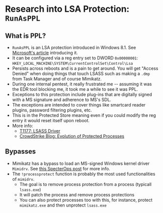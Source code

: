 # Research into LSA Protection: `RunAsPPL`
## What is PPL?
- `RunAsPPL` is an LSA protection introduced in Windows 8.1. See [Microsoft's article](https://docs.microsoft.com/en-us/windows-server/security/credentials-protection-and-management/configuring-additional-lsa-protection) introducing it.
- It can be configured via a reg entry set to DWORD `0x00000001`: `HKEY_LOCAL_MACHINE\SYSTEM\CurrentControlSet\Control\Lsa`
- Persists across reboots and is a pain to get around. You will get "Access Denied" when doing things that touch LSASS such as making a `.dmp` from Task Manager and of course Mimikatz.
- During one internal pentest, it really frustrated me -- assuming it was the EDR tool blocking me, it took me a while to see it was PPL.
- Exceptions to this protection include plug-ins that are digitally signed with a MS signature and adherence to MS's SDL.
- The exceptions are intended to cover things like smartcard reader plugins, password filtering plugins, etc.
- This is in the Protected Store meaning even if you could modify the reg entry it would reset itself upon reboot.
- More info:
  - [T1177: LSASS Driver](https://attack.mitre.org/techniques/T1177/)
  - [CrowdStrike Blog: Evolution of Protected Processes](https://www.crowdstrike.com/blog/evolution-protected-processes-part-1-pass-hash-mitigations-windows-81/)

## Bypasses
- Mimikatz has a bypass to load an MS-signed Windows kernel driver `Mimidrv`. See [this SpecterOps post](https://posts.specterops.io/mimidrv-in-depth-4d273d19e148) for more info.
- The `!processprotect` function is probably the most used functionalities of `mimidrv`.
  - The goal is to remove process protection from a process (typicall `lsass.exe`)
  - It will patch the process and remove process protections
  - You can also protect processes too with this, for instance, protect `mimikatz.exe` and then unprotect `lsass.exe`

